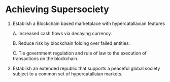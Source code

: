 # Achieving Supersociety

1.  Establish a Blockchain based marketplace with hypercatallaxian features
 
    A. Increased cash flows via decaying currency.

    B. Reduce risk by blockchain folding over failed entities.

    C. Tie government regulation and rule of law to the execution of transactions on the blockchain.

2.  Establish an extended republic that supports a peaceful global society subject to a common set of hypercatallaian markets.

